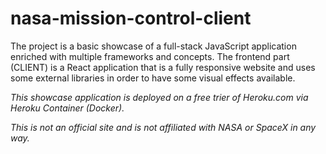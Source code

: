 # nasa-mission-control-client
The project is a basic showcase of a full-stack JavaScript application enriched with multiple frameworks and concepts. The frontend part (CLIENT) is a React application that is a fully responsive website and uses some external libraries in order to have some visual effects available. 

*This showcase application is deployed on a free trier of Heroku.com via Heroku Container (Docker).*

*This is not an official site and is not affiliated with NASA or SpaceX in any way.*

